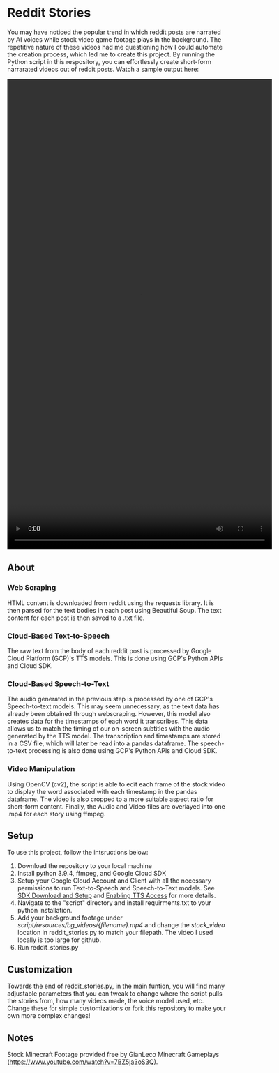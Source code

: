 # Reddit Stories
You may have noticed the popular trend in which reddit posts are narrated by AI voices while stock video game footage plays in the background.  The repetitive nature of these videos had me questioning how I could automate the creation process, which led me to create this project.  By running the Python script in this respository, you can effortlessly create short-form narrarated videos out of reddit posts.  Watch a sample output here: 

<video width="607" height="1080" controls>
  <source src="https://github.com/larmo465/reddit-stories/blob/main/samples/do%20fathers%20have%20a%20sixth%20sense%20too.mp4">
  Your browser does not support the video tag.
</video>

## About
### Web Scraping
HTML content is downloaded from reddit using the requests library.  It is then parsed for the text bodies in each post using Beautiful Soup.  The text content for each post is then saved to a .txt file. 

### Cloud-Based Text-to-Speech
The raw text from the body of each reddit post is processed by Google Cloud Platform (GCP)'s TTS models.  This is done using GCP's Python APIs and Cloud SDK.

### Cloud-Based Speech-to-Text
The audio generated in the previous step is processed by one of GCP's Speech-to-text models.  This may seem unnecessary, as the text data has already been obtained through webscraping.  However, this model also creates data for the timestamps of each word it transcribes.  This data allows us to match the timing of our on-screen subtitles with the audio generated by the TTS model.  The transcription and timestamps are stored in a CSV file, which will later be read into a pandas dataframe.  The speech-to-text processing is also done using GCP's Python APIs and Cloud SDK.

### Video Manipulation
Using OpenCV (cv2), the script is able to edit each frame of the stock video to display the word associated with each timestamp in the pandas dataframe.  The video is also cropped to a more suitable aspect ratio for short-form content.  Finally, the Audio and Video files are overlayed into one .mp4 for each story using ffmpeg.

## Setup
To use this project, follow the intsructions below:
1. Download the repository to your local machine
2. Install python 3.9.4, ffmpeg, and Google Cloud SDK
3. Setup your Google Cloud Account and Client with all the necessary permissions to run Text-to-Speech and Speech-to-Text models.  See [SDK Download and Setup](https://cloud.google.com/sdk/gcloud#download_and_install_the) and [Enabling TTS Access](https://cloud.google.com/text-to-speech/access-control) for more details.
4. Navigate to the "script" directory and install requirments.txt to your python installation.
5. Add your background footage under *script/resources/bg_videos/{filename}.mp4* and change the *stock_video* location in reddit_stories.py to match your filepath.  The video I used locally is too large for github.
6. Run reddit_stories.py

## Customization
Towards the end of reddit_stories.py, in the main funtion, you will find many adjustable parameters that you can tweak to change where the script pulls the stories from, how many videos made, the voice model used, etc.  Change these for simple customizations or fork this repository to make your own more complex changes!

## Notes
Stock Minecraft Footage provided free by GianLeco Minecraft Gameplays (https://www.youtube.com/watch?v=7BZ5ja3oS3Q).
